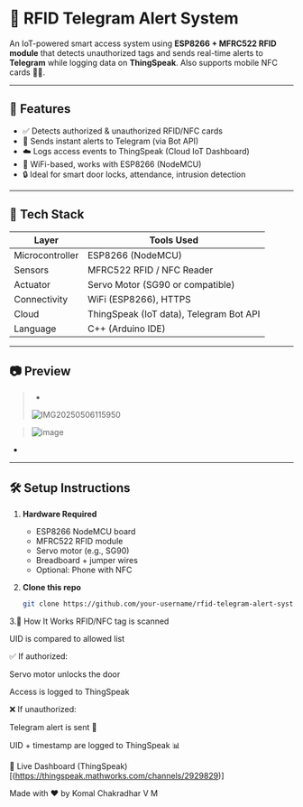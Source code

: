 # 🔐 RFID Telegram Alert System

An IoT-powered smart access system using **ESP8266 + MFRC522 RFID module** that detects unauthorized tags and sends real-time alerts to **Telegram** while logging data on **ThingSpeak**. Also supports mobile NFC cards 🪪📱.

---

## 🚀 Features

- ✅ Detects authorized & unauthorized RFID/NFC cards
- 📩 Sends instant alerts to Telegram (via Bot API)
- ☁️ Logs access events to ThingSpeak (Cloud IoT Dashboard)
- 📶 WiFi-based, works with ESP8266 (NodeMCU)
- 🔒 Ideal for smart door locks, attendance, intrusion detection

---

## 🔧 Tech Stack

| Layer         | Tools Used                           |
|---------------|---------------------------------------|
| Microcontroller | ESP8266 (NodeMCU)                 |
| Sensors       | MFRC522 RFID / NFC Reader            |
| Actuator      |Servo Motor (SG90 or compatible)      |
| Connectivity  | WiFi (ESP8266), HTTPS                |
| Cloud         | ThingSpeak (IoT data), Telegram Bot API |
| Language      | C++ (Arduino IDE)                    |

---

## 📷 Preview

> *
>  ![IMG20250506115950](https://github.com/user-attachments/assets/48651ca7-cd92-4030-ba36-8eac3a19c8ed)

> ![image](https://github.com/user-attachments/assets/9f93e8af-1651-478c-8af2-b5dd0fbbd09b)


*

---

## 🛠️ Setup Instructions

1. **Hardware Required**
   - ESP8266 NodeMCU board
   - MFRC522 RFID module
   - Servo motor (e.g., SG90)
   - Breadboard + jumper wires
   - Optional: Phone with NFC
     

2. **Clone this repo**
   ```bash
   git clone https://github.com/your-username/rfid-telegram-alert-system.git
3.🤖 How It Works
  RFID/NFC tag is scanned

  UID is compared to allowed list
  
   ✅ If authorized:
   
   Servo motor unlocks the door
   
   Access is logged to ThingSpeak
   
   ❌ If unauthorized:
   
   Telegram alert is sent 🚨

   UID + timestamp are logged to ThingSpeak 📊



📡 Live Dashboard (ThingSpeak)
[(https://thingspeak.mathworks.com/channels/2929829)]



Made with ❤️ by Komal Chakradhar V M

